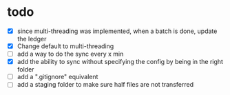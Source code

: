 # todo
- [x] since multi-threading was implemented, when a batch is done, update the ledger
- [x] Change default to multi-threading
- [ ] add a way to do the sync every x min
- [x] add the ability to sync without specifying the config by being in the right folder
- [ ] add a ".gitignore" equivalent
- [ ] add a staging folder to make sure half files are not transferred